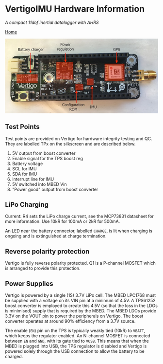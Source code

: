 # VertigoIMU Hardware Information

_A compact 11dof inertial datalogger with AHRS_

[Home](index.md)

![Sensor board detail](sensor-components.jpg)

## Test Points

Test points are provided on Vertigo for hardware integrity testing and QC. They
are labelled TPx on the silkscreen and are described below.

1. 5V output from boost converter
2. Enable signal for the TPS boost reg
3. Battery voltage
4. SCL for IMU
5. SDA for IMU
6. Interrupt line for IMU
7. 5V switched into MBED Vin
8. "Power good" output from boost converter

## LiPo Charging

Current: R4 sets the LiPo charge current, see the MCP73831 datasheet for more
information. Use 10kR for 100mA or 2kR for 500mA.

An LED near the battery connector, labelled `CHARGE`, is lit when charging is
ongoing and is extinguished at charge termination.

## Reverse polarity protection

Vertigo is fully reverse polarity protected. Q1 is a P-channel MOSFET which is
arranged to provide this protection.

## Power Supplies

Vertigo is powered by a single (1S) 3.7V LiPo cell. The MBED LPC1768 must be
supplied with a voltage on its VIN pin at a minimum of 4.5V. A TPS61252 boost
converter is employed to create this 4.5V (so that the loss in the LDOs is
minimised) supply that is required by the MBED. The MBED LDOs provide 3.3V on
the VOUT pin to power the peripherals on Vertigo. The boost converter operates
at around 90% efficiency from a 3.7V source. 

The enable (`EN`) pin on the TPS is typically weakly tied (10kR) to `VBATT`,
which keeps the regulator enabled. An N-channel MOSFET is connected between
`EN` and `GND`, with its gate tied to `VUSB`. This means that when the MBED is
plugged into USB, the TPS regulator is disabled and Vertigo is powered solely
through the USB connection to allow the battery to be charged.
